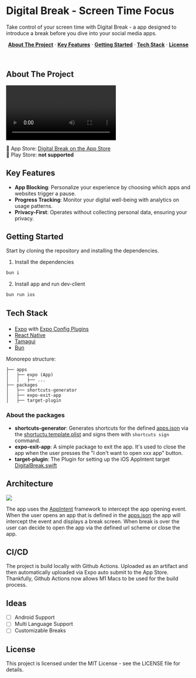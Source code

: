 # Digital Break - Screen Time Focus

Take control of your screen time with Digital Break - a app designed to introduce a break before you dive into your social media apps.

<p align="center">
  <a href="#about-the-project"><strong>About The Project</strong></a> ·
  <a href="#key-features"><strong>Key Features</strong></a> ·
  <a href="#getting-started"><strong>Getting Started</strong></a> ·
  <a href="#tech-stack"><strong>Tech Stack</strong></a> ·
  <a href="#license"><strong>License</strong></a>
</p>
<br/>

## About The Project

<p align="left">
  <video src="https://github.com/lukesthl/digital-break-app/assets/44963006/5a0268a2-1964-4832-9295-a02a9f2c1df5"></video>
</p>

 App Store: [Digital Break on the App Store](https://apps.apple.com/de/app/digitalbreak-screentime-focus/id6474795966)  
📱 Play Store: **not supported**

## Key Features

- **App Blocking**: Personalize your experience by choosing which apps and websites trigger a pause.
- **Progress Tracking**: Monitor your digital well-being with analytics on usage patterns.
- **Privacy-First**: Operates without collecting personal data, ensuring your privacy.

## Getting Started

Start by cloning the repository and installing the dependencies.

1. Install the dependencies

```sh
bun i
```

2. Install app and run dev-client

```sh
bun run ios
```

## Tech Stack

###

- [Expo](https://expo.dev/) with [Expo Config Plugins](https://docs.expo.dev/guides/config-plugins/)
- [React Native](https://reactnative.dev/)
- [Tamagui](tamagui.dev)
- [Bun](https://bun.sh/)

Monorepo structure:

```
├── apps
│   ├── expo (App)
│   │   ├── ...
├── packages
│   ├── shortcuts-generator
│   ├── expo-exit-app
│   ├── target-plugin
```

### About the packages

- **shortcuts-generator**: Generates shortcuts for the defined [apps.json](/public/apps.json) via the [shortuctu.template.plist](/public/shortcut.template.plist) and signs them with `shortcuts sign` command.
- **expo-exit-app**: A simple package to exit the app. It's used to close the app when the user presses the "I don't want to open xxx app" button.
- **target-plugin**: The Plugin for setting up the iOS AppIntent target [DigitalBreak.swift](/apps/expo/targets/intents/DigitalBreak.swift)

## Architecture

<img src="https://lukesthl.github.io/digital-break-app/public/architecture.png">

The app uses the [AppIntent](https://developer.apple.com/documentation/appintents) framework to intercept the app opening event.  
When the user opens an app that is defined in the [apps.json](/public/apps.json) the app will intercept the event and displays a break screen. When break is over the user can decide to open the app via the defined url scheme or close the app.

## CI/CD

The project is build locally with Github Actions. Uploaded as an artifact and then automatically uploaded via Expo auto submit to the App Store.  
Thankfully, Github Actions now allows M1 Macs to be used for the build process.

## Ideas

- [ ] Android Support
- [ ] Multi Language Support
- [ ] Customizable Breaks

## License

This project is licensed under the MIT License - see the LICENSE file for details.
